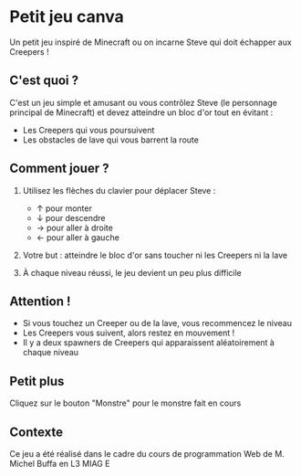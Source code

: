 # Petit jeu canva

Un petit jeu inspiré de Minecraft ou on incarne Steve qui doit échapper aux Creepers !

## C'est quoi ?

C'est un jeu simple et amusant ou vous contrôlez Steve (le personnage principal de Minecraft) et devez atteindre un bloc d'or tout en évitant :
- Les Creepers qui vous poursuivent
- Les obstacles de lave qui vous barrent la route

## Comment jouer ?

1. Utilisez les flèches du clavier pour déplacer Steve :
   - ↑ pour monter
   - ↓ pour descendre
   - → pour aller à droite
   - ← pour aller à gauche

2. Votre but : atteindre le bloc d'or sans toucher ni les Creepers ni la lave
3. À chaque niveau réussi, le jeu devient un peu plus difficile 

## Attention !

- Si vous touchez un Creeper ou de la lave, vous recommencez le niveau
- Les Creepers vous suivent, alors restez en mouvement !
- Il y a deux spawners de Creepers qui apparaissent aléatoirement à chaque niveau

## Petit plus

Cliquez sur le bouton "Monstre" pour le monstre fait en cours

## Contexte

Ce jeu a été réalisé dans le cadre du cours de programmation Web de M. Michel Buffa en L3 MIAG E